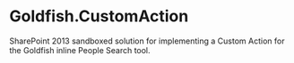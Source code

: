 # Goldfish.CustomAction
SharePoint 2013 sandboxed solution for implementing a Custom Action for the Goldfish inline People Search tool.
